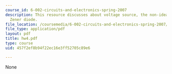 ```yaml
---
course_id: 6-002-circuits-and-electronics-spring-2007
description: This resource discusses about voltage source, the non-ideal voltage and
  Zener diode.
file_location: /coursemedia/6-002-circuits-and-electronics-spring-2007/457f2ef8b94f22ec16e3ff52705c89e6_hw4.pdf
file_type: application/pdf
layout: pdf
title: hw4.pdf
type: course
uid: 457f2ef8b94f22ec16e3ff52705c89e6

---
```

None